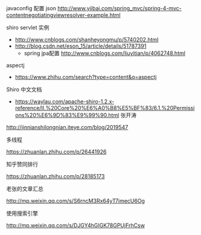 
javaconfig 配置 json
http://www.yiibai.com/spring_mvc/spring-4-mvc-contentnegotiatingviewresolver-example.html



shiro servlet 实例
- http://www.cnblogs.com/shanheyongmu/p/5740202.html
- http://blog.csdn.net/eson_15/article/details/51787391
    - spring jpa配置 http://www.cnblogs.com/liuyitian/p/4062748.html

aspectj

- https://www.zhihu.com/search?type=content&q=aspectj

Shiro 中文文档

- https://waylau.com/apache-shiro-1.2.x-reference/II.%20Core%20%E6%A0%B8%E5%BF%83/6.1.%20Permissions%20%E6%9D%83%E9%99%90.html
张开涛

http://jinnianshilongnian.iteye.com/blog/2019547

多线程

https://zhuanlan.zhihu.com/p/26441926

知乎赞同排行

https://zhuanlan.zhihu.com/p/28185173

老张的文章汇总

http://mp.weixin.qq.com/s/S6rncM3Rx64yT7imecU6Og

使用搜索引擎

http://mp.weixin.qq.com/s/DJGY4hGIGK78GPUjFrhCsw